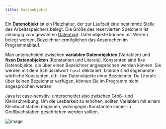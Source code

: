 ```yaml
---
title: Datenobjekte
---
```


Ein **Datenobjekt** ist ein Platzhalter, der zur Laufzeit eine bestimmte Stelle des Arbeitsspeichers belegt. Die Größe des reservierten Speichers ist abhängig vom gewählten [Datentyp](../data-types/data-types.md)). Datenobjekte können mit Werten belegt werden, Bezeichner ermöglichen das Ansprechen im Programmablauf.

Man unterscheidet zwischen **variablen Datenobjekten** (Variablen) und **fixen Datenobjekten** (Konstanten und Literale). Konstanten sind fixe Datenobjekte, die über einen Bezeichner angesprochen werden können. Sie werden mit dem Schlüsselwort `final` deklariert. Literale sind sogenannte wörtliche Konstanten, d.h. fixe Datenobjekte ohne Bezeichner. Da Literale über keinen Bezeichner verfügen, können Sie im Programm nicht angesprochen werden.

Java ist case-sensitiv, unterscheidet also zwischen Groß- und Kleinschreibung. Um die Lesbarkeit zu erhöhen, sollten Variablen mit einem Kleinbuchstaben beginnen, wohingegen Konstanten immer in Großbuchstaben geschrieben werden sollten.

![image](https://user-images.githubusercontent.com/47243617/170474485-efa5dbeb-13e5-489d-ab86-dd4ce222d96e.png)
